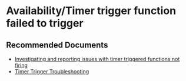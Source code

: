 <properties
	pageTitle="Availability/Timer trigger function failed to trigge"
	description="Availability/Timer trigger function failed to trigge"
	service="microsoft.web"
	resource="functions"
	authors="cts-shrahman,shrahman"
    ms.author="shrahman, finbarr"
	displayOrder=""
	selfHelpType="generic"
	supportTopicIds="32630471"
	resourceTags=""
	productPesIds="16072"
	cloudEnvironments="public, Fairfax"
	articleId="7bb1fc04-dce1-421e-80ed-aea0725ea814"
	ownershipId="Compute_AppService"
/>

#  Availability/Timer trigger function failed to trigger

## **Recommended Documents**

* [Investigating and reporting issues with timer triggered functions not firing](https://github.com/Azure/azure-functions-host/wiki/Investigating-and-reporting-issues-with-timer-triggered-functions-not-firing/)<br>
* [Timer Trigger Troubleshooting](https://github.com/Azure/azure-webjobs-sdk-extensions/wiki/TimerTrigger#troubleshooting)

